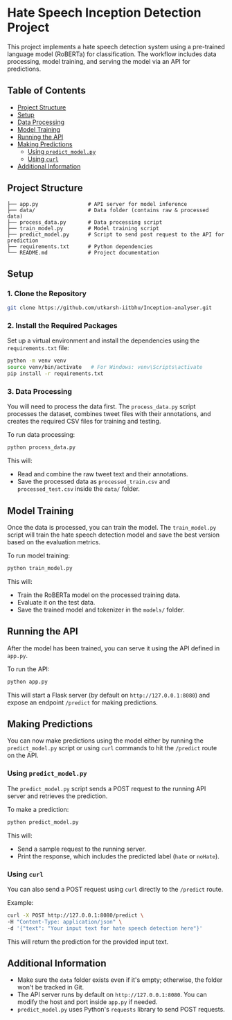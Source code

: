 # Hate Speech Inception Detection Project

This project implements a hate speech detection system using a pre-trained language model (RoBERTa) for classification. The workflow includes data processing, model training, and serving the model via an API for predictions.

## Table of Contents
- [Project Structure](#project-structure)
- [Setup](#setup)
- [Data Processing](#data-processing)
- [Model Training](#model-training)
- [Running the API](#running-the-api)
- [Making Predictions](#making-predictions)
  - [Using `predict_model.py`](#using-predict_modelpy)
  - [Using `curl`](#using-curl)
- [Additional Information](#additional-information)

## Project Structure

```
├── app.py                # API server for model inference
├── data/                 # Data folder (contains raw & processed data)
├── process_data.py       # Data processing script
├── train_model.py        # Model training script
├── predict_model.py      # Script to send post request to the API for prediction
├── requirements.txt      # Python dependencies
└── README.md             # Project documentation
```

## Setup

### 1. Clone the Repository
```bash
git clone https://github.com/utkarsh-iitbhu/Inception-analyser.git
```

### 2. Install the Required Packages
Set up a virtual environment and install the dependencies using the `requirements.txt` file:
```bash
python -m venv venv
source venv/bin/activate   # For Windows: venv\Scripts\activate
pip install -r requirements.txt
```

### 3. Data Processing

You will need to process the data first. The `process_data.py` script processes the dataset, combines tweet files with their annotations, and creates the required CSV files for training and testing.

To run data processing:

```bash
python process_data.py
```

This will:
- Read and combine the raw tweet text and their annotations.
- Save the processed data as `processed_train.csv` and `processed_test.csv` inside the `data/` folder.

## Model Training

Once the data is processed, you can train the model. The `train_model.py` script will train the hate speech detection model and save the best version based on the evaluation metrics.

To run model training:

```bash
python train_model.py
```

This will:
- Train the RoBERTa model on the processed training data.
- Evaluate it on the test data.
- Save the trained model and tokenizer in the `models/` folder.

## Running the API

After the model has been trained, you can serve it using the API defined in `app.py`.

To run the API:

```bash
python app.py
```

This will start a Flask server (by default on `http://127.0.0.1:8080`) and expose an endpoint `/predict` for making predictions.

## Making Predictions

You can now make predictions using the model either by running the `predict_model.py` script or using `curl` commands to hit the `/predict` route on the API.

### Using `predict_model.py`

The `predict_model.py` script sends a POST request to the running API server and retrieves the prediction.

To make a prediction:

```bash
python predict_model.py
```

This will:
- Send a sample request to the running server.
- Print the response, which includes the predicted label (`hate` or `noHate`).

### Using `curl`

You can also send a POST request using `curl` directly to the `/predict` route.

Example:

```bash
curl -X POST http://127.0.0.1:8080/predict \
-H "Content-Type: application/json" \
-d '{"text": "Your input text for hate speech detection here"}'
```

This will return the prediction for the provided input text.

## Additional Information

- Make sure the `data` folder exists even if it's empty; otherwise, the folder won't be tracked in Git.
- The API server runs by default on `http://127.0.0.1:8080`. You can modify the host and port inside `app.py` if needed.
- `predict_model.py` uses Python's `requests` library to send POST requests.
